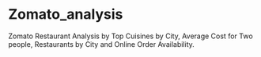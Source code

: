 # Zomato_analysis
Zomato Restaurant Analysis by Top Cuisines by City, Average Cost for Two people, Restaurants by City and Online Order Availability.
